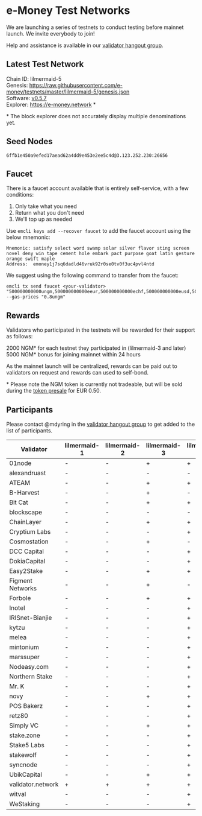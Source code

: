 # e-Money Test Networks

We are launching a series of testnets to conduct testing before mainnet launch. We invite everybody to join!

Help and assistance is available in our [validator hangout group](https://t.me/joinchat/HBB5elfpWv8rADBFhhjbtg).

## Latest Test Network

Chain ID: lilmermaid-5  
Genesis:  https://raw.githubusercontent.com/e-money/testnets/master/lilmermaid-5/genesis.json  
Software: [v0.5.7](https://github.com/e-money/em-ledger/releases/tag/v0.5.7)  
Explorer: https://e-money.network *  

\* The block explorer does not accurately display multiple denominations yet.

## Seed Nodes

```
6ffb1e450a9efed17aead62a4dd9e453e2ee5c4d@3.123.252.230:26656  
```

## Faucet

There is a faucet account available that is entirely self-service, with a few conditions:

1) Only take what you need
2) Return what you don't need
3) We'll top up as needed

Use `emcli keys add --recover faucet` to add the faucet account using the below mnemonic:
```
Mnemonic: satisfy select word swamp solar silver flavor sting screen novel deny win tape cement hole embark pact purpose goat latin gesture orange swift maple
Address:  emoney1j7sq6dadld46vruk92r0se0tv0f3uc4pvl4ntd
```

We suggest using the following command to transfer from the faucet:
```
emcli tx send faucet <your-validator> "500000000000ungm,500000000000eeur,500000000000echf,500000000000eusd,5000000000000ejpy" --gas-prices "0.8ungm"
```

## Rewards

Validators who participated in the testnets will be rewarded for their support as follows:

2000 NGM* for each testnet they participated in (lilmermaid-3 and later)  
5000 NGM* bonus for joining mainnet within 24 hours  

As the mainnet launch will be centralized, rewards can be paid out to validators on request and rewards can used to self-bond.

\* Please note the NGM token is currently not tradeable, but will be sold during the [token presale](https://e-money.com/presale.html) for EUR 0.50. 

## Participants

Please contact @mdyring in the [validator hangout group](https://t.me/joinchat/HBB5elfpWv8rADBFhhjbtg) to get added to the list of participants.

| Validator  | lilmermaid-1 | lilmermaid-2 | lilmermaid-3 | lilmermaid-4 | lilmermaid-5 |
|------------|---------------|--------------|--------------|--------------|--------------|
| 01node | - | - | + | + |  |
| alexandruast | - | - | - | - | + |
| ATEAM | - | - | + | + | + |
| B-Harvest | - | - | + | - |  |
| Bit Cat | - | - | + | + |  |
| blockscape | - | - | - | - | + |
| ChainLayer | - | - | + | + | + |
| Cryptium Labs | - | - | - | + |  |
| Cosmostation | - | - | + | - |  |
| DCC Capital | - | - | - | + |  |
| DokiaCapital | - | - | - | + | + |
| Easy2Stake | - | - | + | + |  |
| Figment Networks | - | - | + | - |  |
| Forbole | - | - | + | + |  |
| Inotel | - | - | - | + | + |
| IRISnet-Bianjie | - | - | - | + |  |
| kytzu | - | - | - | + | + |
| melea | - | - | - | + | + |
| mintonium | - | - | - | + |  |
| marssuper | - | - | - | + |  |
| Nodeasy.com | - | - | - | + |  |
| Northern Stake | - | - | - | + | + |
| Mr. K | - | - | - | + | + |
| novy | - | - | + | + | + |
| POS Bakerz | - | - | - | + |  |
| retz80 | - | - | - | + | + |
| Simply VC | - | - | + | + | + |
| stake.zone | - | - | - | + | + |
| Stake5 Labs | - | - | - | + |  |
| stakewolf | - | - | - | + | + |
| syncnode | - | - | - | + | + |
| UbikCapital | - | - | + | + |  |
| validator.network | + | + | + | + | + |
| witval | - | - | - | + | + |
| WeStaking | - | - | - | + | + |

